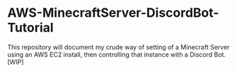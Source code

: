 # AWS-MinecraftServer-DiscordBot-Tutorial
 This repository will document my crude way of setting of a Minecraft Server using an AWS EC2 install, then controlling that instance with a Discord Bot. [WIP]
